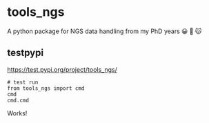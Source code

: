 # tools_ngs

A python package for NGS data handling from my PhD years  :grinning: :tiger: :cat:


## testpypi 
https://test.pypi.org/project/tools_ngs/

``` python3
# test run
from tools_ngs import cmd
cmd
cmd.cmd
```

Works!


